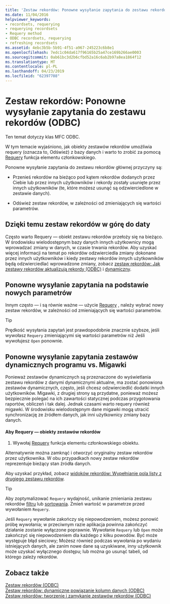 ```yaml
---
title: 'Zestaw rekordów: Ponowne wysyłanie zapytania do zestawu rekordów (ODBC)'
ms.date: 11/04/2016
helpviewer_keywords:
- recordsets, requerying
- requerying recordsets
- Requery method
- ODBC recordsets, requerying
- refreshing recordsets
ms.assetid: 4ebc3b5b-5b91-4f51-a967-245223c6b8e1
ms.openlocfilehash: 7edc1c04da617f96165b25a47ce169b266ae0003
ms.sourcegitcommit: 0ab61bc3d2b6cfbd52a16c6ab2b97a8ea1864f12
ms.translationtype: MT
ms.contentlocale: pl-PL
ms.lasthandoff: 04/23/2019
ms.locfileid: "62397708"
---
```

# <a name="recordset-requerying-a-recordset-odbc"></a>Zestaw rekordów: Ponowne wysyłanie zapytania do zestawu rekordów (ODBC)

Ten temat dotyczy klas MFC ODBC.

W tym temacie wyjaśniono, jak obiekty zestawów rekordów umożliwia requery (oznacza to, Odśwież) z bazy danych i warto to zrobić za pomocą [Requery](../../mfc/reference/crecordset-class.md#requery) funkcja elementu członkowskiego.

Ponowne wysyłanie zapytania do zestawu rekordów głównej przyczyny są:

- Przenieś rekordów na bieżąco pod kątem rekordów dodanych przez Ciebie lub przez innych użytkowników i rekordy zostały usunięte przez innych użytkowników (te, które możesz usunąć są odzwierciedlone w zestawie danych).

- Odśwież zestaw rekordów, w zależności od zmieniających się wartości parametrów.

##  <a name="_core_bringing_the_recordset_up_to_date"></a> Dzięki temu zestaw rekordów w górę do daty

Często warto Requery — obiekt zestawu rekordów przełoży się na bieżąco. W środowisku wielodostępnym bazy danych innych użytkownicy mogą wprowadzać zmiany w danych, w czasie trwania rekordów. Aby uzyskać więcej informacji na temat po rekordów odzwierciedla zmiany dokonane przez innych użytkowników i kiedy zestawy rekordów innych użytkowników będą odzwierciedlać wprowadzone zmiany, zobacz [zestaw rekordów: Jak zestawy rekordów aktualizują rekordy (ODBC)](../../data/odbc/recordset-how-recordsets-update-records-odbc.md) i [dynamiczny](../../data/odbc/dynaset.md).

##  <a name="_core_requerying_based_on_new_parameters"></a> Ponowne wysyłanie zapytania na podstawie nowych parametrów

Innym często — i są równie ważne — użycie [Requery](../../mfc/reference/crecordset-class.md#requery) , należy wybrać nowy zestaw rekordów, w zależności od zmieniających się wartości parametrów.

> [!TIP]
>  Prędkość wysyłania zapytań jest prawdopodobnie znacznie szybsze, jeśli wywołasz `Requery` zmieniającymi się wartości parametrów niż Jeśli wywołujesz `Open` ponownie.

##  <a name="_core_requerying_dynasets_vs.._snapshots"></a> Ponowne wysyłanie zapytania zestawów dynamicznych programu vs. Migawki

Ponieważ zestawów dynamicznych są przeznaczone do wyświetlania zestawu rekordów z danymi dynamicznymi aktualne, ma zostać ponowiona zestawów dynamicznych, często, jeśli chcesz odzwierciedlić dodatki innych użytkowników. Migawki, z drugiej strony są przydatne, ponieważ możesz bezpiecznie polegać na ich zawartości statycznej podczas przygotowania raportów, obliczeń i tak dalej. Jednak czasami warto requery również migawki. W środowisku wielodostępnym dane migawki mogą utracić synchronizację ze źródłem danych, jak inni użytkownicy zmiany bazy danych.

#### <a name="to-requery-a-recordset-object"></a>Aby Requery — obiekty zestawów rekordów

1. Wywołaj [Requery](../../mfc/reference/crecordset-class.md#requery) funkcja elementu członkowskiego obiektu.

Alternatywnie można zamknąć i otworzyć oryginalny zestaw rekordów przez użytkownika. W obu przypadkach nowy zestaw rekordów reprezentuje bieżący stan źródła danych.

Aby uzyskać przykład, zobacz [widoków rekordów: Wypełnianie pola listy z drugiego zestawu rekordów](../../data/filling-a-list-box-from-a-second-recordset-mfc-data-access.md).

> [!TIP]
>  Aby zoptymalizować `Requery` wydajność, unikanie zmieniania zestawu rekordów [filtru](../../data/odbc/recordset-filtering-records-odbc.md) lub [sortowania](../../data/odbc/recordset-sorting-records-odbc.md). Zmień wartość w parametrze przed wywołaniem `Requery`.

Jeśli `Requery` wywołanie zakończy się niepowodzeniem, możesz ponowić próbę wywołania; w przeciwnym razie aplikacja powinna zakończyć działanie zostanie wyłączone poprawnie. Wywołanie `Requery` lub `Open` może zakończyć się niepowodzeniem dla każdego z kilku powodów. Być może występuje błąd sieciowy; Możesz również podczas wywołania po wydaniu istniejących danych, ale zanim nowe dane są uzyskiwane, inny użytkownik może uzyskać wyłącznego dostępu; lub można go usunąć tabeli, od którego zależy rekordów.

## <a name="see-also"></a>Zobacz także

[Zestaw rekordów (ODBC)](../../data/odbc/recordset-odbc.md)<br/>
[Zestaw rekordów: dynamiczne powiązanie kolumn danych (ODBC)](../../data/odbc/recordset-dynamically-binding-data-columns-odbc.md)<br/>
[Zestaw rekordów: tworzenie i zamykanie zestawów rekordów (ODBC)](../../data/odbc/recordset-creating-and-closing-recordsets-odbc.md)